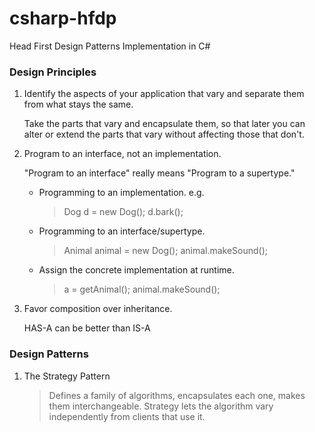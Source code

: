# csharp-hfdp
Head First Design Patterns Implementation in C#

### Design Principles
1. Identify the aspects of your application that vary and separate them from what stays the same.
    
    Take the parts that vary and encapsulate them, so that later you can alter or extend the
    parts that vary without affecting those that don't.

2. Program to an interface, not an implementation.

    "Program to an interface" really means "Program to a supertype."
    * Programming to an implementation. e.g.
        > Dog d = new Dog();
        > d.bark();
    * Programming to an interface/supertype.
        > Animal animal = new Dog();
        > animal.makeSound();
    * Assign the concrete implementation at runtime.
        > a = getAnimal();
        > animal.makeSound();

3. Favor composition over inheritance.
	
	HAS-A can be better than IS-A

### Design Patterns
1. The Strategy Pattern 
	> Defines a family of algorithms, encapsulates each one, makes them interchangeable.
	> Strategy lets the algorithm vary independently from clients that use it.